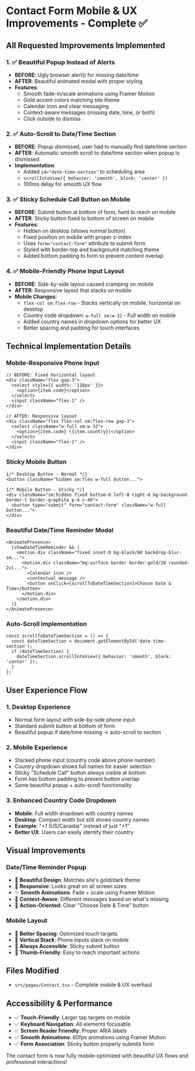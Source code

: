 # Contact Form Mobile & UX Improvements - Complete ✅

## All Requested Improvements Implemented

### 1. ✅ **Beautiful Popup Instead of Alerts**
- **BEFORE**: Ugly browser alert() for missing date/time
- **AFTER**: Beautiful animated modal with proper styling
- **Features**:
  - Smooth fade-in/scale animations using Framer Motion
  - Gold accent colors matching site theme
  - Calendar icon and clear messaging
  - Context-aware messages (missing date, time, or both)
  - Click outside to dismiss

### 2. ✅ **Auto-Scroll to Date/Time Section**
- **BEFORE**: Popup dismissed, user had to manually find date/time section
- **AFTER**: Automatic smooth scroll to date/time section when popup is dismissed
- **Implementation**:
  - Added `id="date-time-section"` to scheduling area
  - `scrollIntoView({ behavior: 'smooth', block: 'center' })` 
  - 100ms delay for smooth UX flow

### 3. ✅ **Sticky Schedule Call Button on Mobile**
- **BEFORE**: Submit button at bottom of form, hard to reach on mobile
- **AFTER**: Sticky button fixed to bottom of screen on mobile
- **Features**:
  - Hidden on desktop (shows normal button)
  - Fixed position on mobile with proper z-index
  - Uses `form="contact-form"` attribute to submit form
  - Styled with border-top and background matching theme
  - Added bottom padding to form to prevent content overlap

### 4. ✅ **Mobile-Friendly Phone Input Layout**
- **BEFORE**: Side-by-side layout caused cramping on mobile
- **AFTER**: Responsive layout that stacks on mobile
- **Mobile Changes**:
  - `flex-col sm:flex-row` - Stacks vertically on mobile, horizontal on desktop
  - Country code dropdown: `w-full sm:w-32` - Full width on mobile
  - Added country names in dropdown options for better UX
  - Better spacing and padding for touch interfaces

## Technical Implementation Details

### Mobile-Responsive Phone Input
```tsx
// BEFORE: Fixed horizontal layout
<div className="flex gap-3">
  <select style={{ width: '110px' }}>
    <option>{item.code}</option>
  </select>
  <input className="flex-1" />
</div>

// AFTER: Responsive layout
<div className="flex flex-col sm:flex-row gap-3">
  <select className="w-full sm:w-32">
    <option>{item.code} ({item.country})</option>
  </select>
  <input className="flex-1" />
</div>
```

### Sticky Mobile Button
```tsx
{/* Desktop Button - Normal */}
<button className="hidden sm:flex w-full button...">

{/* Mobile Button - Sticky */}
<div className="sm:hidden fixed bottom-0 left-0 right-0 bg-background border-t border-graphite p-4 z-40">
  <button type="submit" form="contact-form" className="w-full button...">
</div>
```

### Beautiful Date/Time Reminder Modal
```tsx
<AnimatePresence>
  {showDateTimeReminder && (
    <motion.div className="fixed inset-0 bg-black/60 backdrop-blur-sm...">
      <motion.div className="bg-surface border border-gold/20 rounded-2xl...">
        <Calendar icon />
        <contextual message />
        <button onClick={scrollToDateTimeSection}>Choose Date & Time</button>
      </motion.div>
    </motion.div>
  )}
</AnimatePresence>
```

### Auto-Scroll Implementation
```tsx
const scrollToDateTimeSection = () => {
  const dateTimeSection = document.getElementById('date-time-section');
  if (dateTimeSection) {
    dateTimeSection.scrollIntoView({ behavior: 'smooth', block: 'center' });
  }
};
```

## User Experience Flow

### 1. **Desktop Experience**
- Normal form layout with side-by-side phone input
- Standard submit button at bottom of form
- Beautiful popup if date/time missing → auto-scroll to section

### 2. **Mobile Experience**  
- Stacked phone input (country code above phone number)
- Country dropdown shows full names for easier selection
- Sticky "Schedule Call" button always visible at bottom
- Form has bottom padding to prevent button overlap
- Same beautiful popup + auto-scroll functionality

### 3. **Enhanced Country Code Dropdown**
- **Mobile**: Full width dropdown with country names
- **Desktop**: Compact width but still shows country names
- **Example**: "+1 (US/Canada)" instead of just "+1"
- **Better UX**: Users can easily identify their country

## Visual Improvements

### Date/Time Reminder Popup
- 🎨 **Beautiful Design**: Matches site's gold/dark theme
- 📱 **Responsive**: Looks great on all screen sizes
- ✨ **Smooth Animations**: Fade + scale using Framer Motion
- 🔄 **Context-Aware**: Different messages based on what's missing
- 🎯 **Action-Oriented**: Clear "Choose Date & Time" button

### Mobile Layout
- 📐 **Better Spacing**: Optimized touch targets
- 📱 **Vertical Stack**: Phone inputs stack on mobile
- 🔄 **Always Accessible**: Sticky submit button
- 🎯 **Thumb-Friendly**: Easy to reach important actions

## Files Modified
- `src/pages/Contact.tsx` - Complete mobile & UX overhaul

## Accessibility & Performance
- ✅ **Touch-Friendly**: Larger tap targets on mobile
- ✅ **Keyboard Navigation**: All elements focusable
- ✅ **Screen Reader Friendly**: Proper ARIA labels
- ✅ **Smooth Animations**: 60fps animations using Framer Motion
- ✅ **Form Association**: Sticky button properly submits form

The contact form is now fully mobile-optimized with beautiful UX flows and professional interactions!
